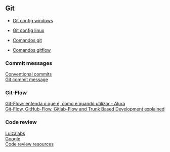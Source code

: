 ## Git

* [Git config windows](./git-config-win.md)

* [Git config linux](./git-config-linux.md)

* [Comandos git](https://gist.github.com/leocomelli/2545add34e4fec21ec16)

* [Comandos gitflow](./git-flow.md)

### Commit messages
[Conventional commits](https://www.conventionalcommits.org/en/v1.0.0/)\
[Git commit message](https://github.com/joelparkerhenderson/git-commit-message)

### Git-Flow
[Git-Flow: entenda o que é, como e quando utilizar - Alura](https://www.alura.com.br/artigos/git-flow-o-que-e-como-quando-utilizar)\
[Git-Flow, GitHub-Flow, Gitlab-Flow and Trunk Based Development explained](https://steven-giesel.com/blogPost/ff50f268-c0bf-44d8-a5b8-41554ab50ba8)

### Code review
[Luizalabs](https://github.com/luizalabs/dev-guide/tree/master/code-review)\
[Google](https://google.github.io/eng-practices/review/)\
[Code review resources](https://github.com/joho/awesome-code-review)
